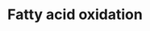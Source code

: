 ---
annotations:
- id: PW:0000002
  parent: classic metabolic pathway
  type: Pathway Ontology
  value: classic metabolic pathway
- id: PW:0000642
  parent: classic metabolic pathway
  type: Pathway Ontology
  value: fatty acid degradation pathway
authors:
- J.Heckman
- MaintBot
- MartijnVanIersel
- Egonw
- Christine Chichester
- Khanspers
citedin: ''
communities: []
description: In most organisms, the primary mode of fatty acid catabolism is oxidation.
  The oxidation cycle catalyzes the complete oxidation of a fatty acid molecule, removing
  two carbon atoms (in the form of acetyl-CoA) with each turn of the cycle. The subcellular
  location in which oxidation occurs varies by organism; in bacteria, oxidation occurs
  in the cytoplasm, whereas in mammalian cells it occurs in both the mitochondria
  and the peroxisome. In contrast, oxidation in S. cerevisiae, plants, and most other
  fungi occurs exclusively in the peroxisome.  Description from [YeastPathways](https://pathway.yeastgenome.org/)
last-edited: 2025-02-27
ndex: null
organisms:
- Saccharomyces cerevisiae
redirect_from:
- /index.php/Pathway:WP91
- /instance/WP91
- /instance/WP91_r136879
revision: r136879
schema-jsonld:
- '@context': https://schema.org/
  '@id': https://wikipathways.github.io/pathways/WP91.html
  '@type': Dataset
  creator:
    '@type': Organization
    name: WikiPathways
  description: In most organisms, the primary mode of fatty acid catabolism is oxidation.
    The oxidation cycle catalyzes the complete oxidation of a fatty acid molecule,
    removing two carbon atoms (in the form of acetyl-CoA) with each turn of the cycle.
    The subcellular location in which oxidation occurs varies by organism; in bacteria,
    oxidation occurs in the cytoplasm, whereas in mammalian cells it occurs in both
    the mitochondria and the peroxisome. In contrast, oxidation in S. cerevisiae,
    plants, and most other fungi occurs exclusively in the peroxisome.  Description
    from [YeastPathways](https://pathway.yeastgenome.org/)
  keywords:
  - (3S)-3-hydroxyacyl-CoA
  - AMP
  - ATP
  - Coenzyme A
  - DCI1
  - ECI1
  - FAA1
  - FAA2
  - FAA3
  - FAA4
  - FAT1
  - FOX2
  - H+
  - H2O
  - H2O2
  - NAD
  - NADH
  - O2
  - POT1
  - POX1
  - a 3-oxoacyl-CoA
  - acetyl-CoA
  - acyl(n-2)-CoA
  - acyl-CoA
  - cis-delta-2-enoyl-CoA
  - fatty acid
  - pyrophosphate
  - trans-delta-2-enoyl-CoA
  license: CC0
  name: Fatty acid oxidation
seo: CreativeWork
title: Fatty acid oxidation
wpid: WP91
---